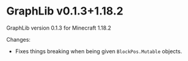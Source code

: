 # GraphLib v0.1.3+1.18.2

GraphLib version 0.1.3 for Minecraft 1.18.2

Changes:

* Fixes things breaking when being given `BlockPos.Mutable` objects.
